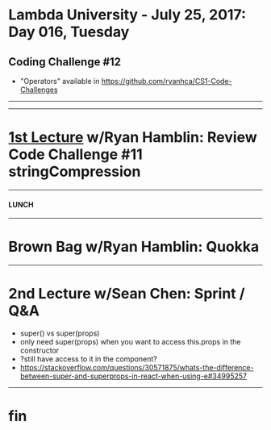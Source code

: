 # Lambda University - July 25, 2017: Day 016, Tuesday
## Coding Challenge #12
- "Operators" available in https://github.com/ryanhca/CS1-Code-Challenges
***

***
# [1st Lecture](https://youtu.be/52hnLC-6flY) w/Ryan Hamblin: Review Code Challenge #11 stringCompression
***
#### LUNCH
***
# Brown Bag w/Ryan Hamblin: Quokka
***
# 2nd Lecture w/Sean Chen: Sprint / Q&A
- super() vs super(props)
- only need super(props) when you want to access this.props in the constructor
- ?still have access to it in the component?
- https://stackoverflow.com/questions/30571875/whats-the-difference-between-super-and-superprops-in-react-when-using-e#34995257
***
# fin
